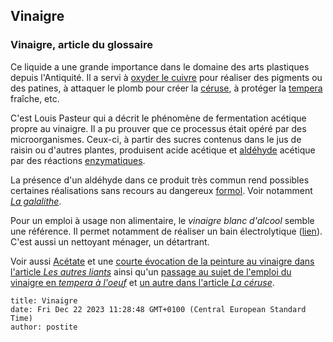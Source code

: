 ## Vinaigre
### Vinaigre, article du glossaire
 Ce liquide a une grande importance dans le domaine des arts plastiques depuis l'Antiquité. Il a servi à [oxyder le cuivre](cuivre.html#cuivreoxyde) pour réaliser des pigments ou des patines, à attaquer le plomb pour créer la [céruse](ceruse.html), à protéger la [tempera](tempera.html) fraîche, etc.

C'est Louis Pasteur qui a décrit le phénomène de fermentation acétique propre au vinaigre. Il a pu prouver que ce processus était opéré par des microorganismes. Ceux-ci, à partir des sucres contenus dans le jus de raisin ou d'autres plantes, produisent acide acétique et [aldéhyde](aldehyde.html) acétique par des réactions [enzymatiques](enzyme.html).

La présence d'un aldéhyde dans ce produit très commun rend possibles certaines réalisations sans recours au dangereux [formol](formol.html). Voir notamment _[La galalithe](galalithe.html)_.

Pour un emploi à usage non alimentaire, le _vinaigre blanc d'alcool_ semble une référence. Il permet notamment de réaliser un bain électrolytique ([lien](courrierdeslecteurs2009a260.html#vinaigreblanc)). C'est aussi un nettoyant ménager, un détartrant.

Voir aussi [Acétate](acetate.html) et une [courte évocation de la peinture au vinaigre dans l'article _Les autres liants_](autresliants.html#autres) ainsi qu'un [passage au sujet de l'emploi du vinaigre en _tempera à l'oeuf_](oeuf.html#vinaigre) et [un autre dans l'article _La céruse_](ceruse.html#fabricationqualites).


```
title: Vinaigre
date: Fri Dec 22 2023 11:28:48 GMT+0100 (Central European Standard Time)
author: postite
```
